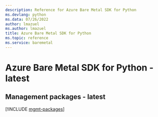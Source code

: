 ```yaml
---
description: Reference for Azure Bare Metal SDK for Python
ms.devlang: python
ms.data: 07/26/2022
author: lmazuel
ms.author: lmazuel
title: Azure Bare Metal SDK for Python
ms.topic: reference
ms.service: baremetal
---
```

# Azure Bare Metal SDK for Python - latest

## Management packages - latest
[!INCLUDE [mgmt-packages](bare-metal-mgmt-index.md)]